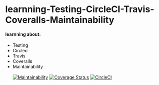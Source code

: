 # learnning-Testing-CircleCI-Travis-Coveralls-Maintainability
#### learnning about:
- Testing
- Circleci
- Travis 
- Coveralls
- Maintainability
<br><br>
[![Maintainability](https://api.codeclimate.com/v1/badges/8059d61dd68ac9ea05cb/maintainability)](https://codeclimate.com/github/key-joshua/learn-Testing-Travis-Coveralls-Maintainability/maintainability)
[![Coverage Status](https://coveralls.io/repos/github/key-joshua/learn-Testing-Circleci-Travis-Coveralls-Maintainability/badge.svg?branch=master)](https://coveralls.io/github/key-joshua/learn-Testing-Circleci-Travis-Coveralls-Maintainability?branch=master)
[![CircleCI](https://circleci.com/gh/key-joshua/learn-Testing-Circleci-Travis-Coveralls-Maintainability.svg?style=svg)](https://circleci.com/gh/key-joshua/learn-Testing-Circleci-Travis-Coveralls-Maintainability)